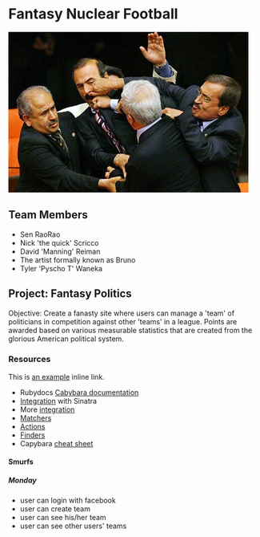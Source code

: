 # Fantasy Nuclear Football #

![Alt text](./public/fighting_politicians_14.jpg)

## Team Members ##
* Sen RaoRao
* Nick 'the quick' Scricco
* David 'Manning' Reiman
* The artist formally known as Bruno
* Tyler 'Pyscho T' Waneka

## Project: Fantasy Politics ##
Objective: Create a fanasty site where users can manage a 'team' of politicians in competition against other 'teams' in a league. Points are awarded based on various measurable statistics that are created from the glorious American political system.

### Resources ###
This is [an example](http://example.com/ "Title") inline link.
* Rubydocs [Cabybara documentation](http://rubydoc.info/gems/capybara/2.1.0/frames)
* [Integration](http://www.sinatrarb.com/testing.html) with Sinatra
* More [integration](http://www.noppanit.com/cucumber-capybara-sinatra/)
* [Matchers](http://rubydoc.info/gems/capybara/2.1.0/Capybara/Node/Matchers)
* [Actions](http://rubydoc.info/gems/capybara/2.1.0/Capybara/Node/Actions)
* [Finders](http://rubydoc.info/gems/capybara/2.1.0/Capybara/Node/Finders)
* Capybara [cheat sheet](https://gist.github.com/zhengjia/428105)

#### Smurfs ####
##### Monday #####
* user can login with facebook
* user can create team
* user can see his/her team
* user can see other users' teams